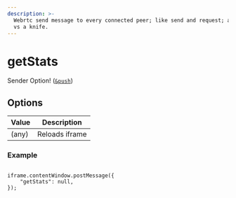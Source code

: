```yaml
---
description: >-
  Webrtc send message to every connected peer; like send and request; a hammer
  vs a knife.
---
```


# getStats

Sender Option! ([`&push`](../../source-settings/push.md))

## Options

| Value | Description    |
| ----- | -------------- |
| (any) | Reloads iframe |

### Example

```

iframe.contentWindow.postMessage({ 
    "getStats": null,
});
```
